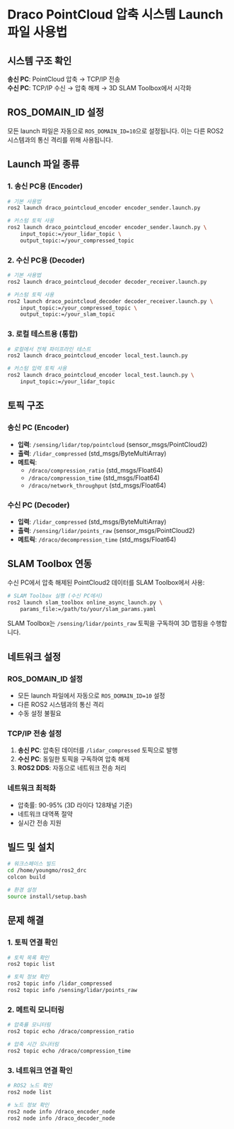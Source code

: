 # Draco PointCloud 압축 시스템 Launch 파일 사용법

## 시스템 구조 확인

**송신 PC**: PointCloud 압축 → TCP/IP 전송  
**수신 PC**: TCP/IP 수신 → 압축 해제 → 3D SLAM Toolbox에서 시각화

## ROS_DOMAIN_ID 설정

모든 launch 파일은 자동으로 `ROS_DOMAIN_ID=10`으로 설정됩니다. 이는 다른 ROS2 시스템과의 통신 격리를 위해 사용됩니다.

## Launch 파일 종류

### 1. 송신 PC용 (Encoder)
```bash
# 기본 사용법
ros2 launch draco_pointcloud_encoder encoder_sender.launch.py

# 커스텀 토픽 사용
ros2 launch draco_pointcloud_encoder encoder_sender.launch.py \
    input_topic:=/your_lidar_topic \
    output_topic:=/your_compressed_topic
```

### 2. 수신 PC용 (Decoder)
```bash
# 기본 사용법
ros2 launch draco_pointcloud_decoder decoder_receiver.launch.py

# 커스텀 토픽 사용
ros2 launch draco_pointcloud_decoder decoder_receiver.launch.py \
    input_topic:=/your_compressed_topic \
    output_topic:=/your_slam_topic
```

### 3. 로컬 테스트용 (통합)
```bash
# 로컬에서 전체 파이프라인 테스트
ros2 launch draco_pointcloud_encoder local_test.launch.py

# 커스텀 입력 토픽 사용
ros2 launch draco_pointcloud_encoder local_test.launch.py \
    input_topic:=/your_lidar_topic
```

## 토픽 구조

### 송신 PC (Encoder)
- **입력**: `/sensing/lidar/top/pointcloud` (sensor_msgs/PointCloud2)
- **출력**: `/lidar_compressed` (std_msgs/ByteMultiArray)
- **메트릭**: 
  - `/draco/compression_ratio` (std_msgs/Float64)
  - `/draco/compression_time` (std_msgs/Float64)
  - `/draco/network_throughput` (std_msgs/Float64)

### 수신 PC (Decoder)
- **입력**: `/lidar_compressed` (std_msgs/ByteMultiArray)
- **출력**: `/sensing/lidar/points_raw` (sensor_msgs/PointCloud2)
- **메트릭**: `/draco/decompression_time` (std_msgs/Float64)

## SLAM Toolbox 연동

수신 PC에서 압축 해제된 PointCloud2 데이터를 SLAM Toolbox에서 사용:

```bash
# SLAM Toolbox 실행 (수신 PC에서)
ros2 launch slam_toolbox online_async_launch.py \
    params_file:=/path/to/your/slam_params.yaml
```

SLAM Toolbox는 `/sensing/lidar/points_raw` 토픽을 구독하여 3D 맵핑을 수행합니다.

## 네트워크 설정

### ROS_DOMAIN_ID 설정
- 모든 launch 파일에서 자동으로 `ROS_DOMAIN_ID=10` 설정
- 다른 ROS2 시스템과의 통신 격리
- 수동 설정 불필요

### TCP/IP 전송 설정
1. **송신 PC**: 압축된 데이터를 `/lidar_compressed` 토픽으로 발행
2. **수신 PC**: 동일한 토픽을 구독하여 압축 해제
3. **ROS2 DDS**: 자동으로 네트워크 전송 처리

### 네트워크 최적화
- 압축률: 90-95% (3D 라이다 128채널 기준)
- 네트워크 대역폭 절약
- 실시간 전송 지원

## 빌드 및 설치

```bash
# 워크스페이스 빌드
cd /home/youngmo/ros2_drc
colcon build

# 환경 설정
source install/setup.bash
```

## 문제 해결

### 1. 토픽 연결 확인
```bash
# 토픽 목록 확인
ros2 topic list

# 토픽 정보 확인
ros2 topic info /lidar_compressed
ros2 topic info /sensing/lidar/points_raw
```

### 2. 메트릭 모니터링
```bash
# 압축률 모니터링
ros2 topic echo /draco/compression_ratio

# 압축 시간 모니터링
ros2 topic echo /draco/compression_time
```

### 3. 네트워크 연결 확인
```bash
# ROS2 노드 확인
ros2 node list

# 노드 정보 확인
ros2 node info /draco_encoder_node
ros2 node info /draco_decoder_node
```
